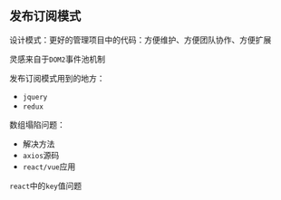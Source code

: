 ## 发布订阅模式
设计模式：更好的管理项目中的代码：方便维护、方便团队协作、方便扩展

灵感来自于`DOM2`事件池机制

发布订阅模式用到的地方：
* `jquery`
* `redux`

数组塌陷问题：
* 解决方法
* `axios`源码
* `react/vue`应用

`react`中的`key`值问题
